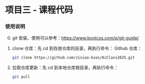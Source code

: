 # 项目三 - 课程代码

### 使用说明

0. git 安装、使用可以参考：https://www.bootcss.com/p/git-guide/

1. clone 仓库：先 cd 到存放仓库的目录，再执行命令：
    Github 仓库：
    ```bash
    git clone https://github.com/zixiao-bios/AiClass2025.git
    ```

2. 拉取仓库更新：先 cd 到本地仓库根目录，再执行命令：
    ```bash
    git pull
    ```